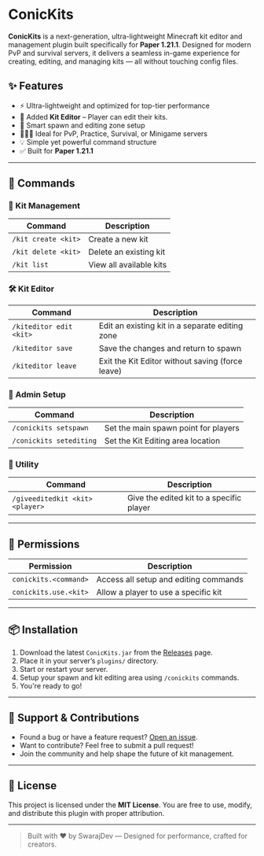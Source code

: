 # ConicKits

**ConicKits** is a next-generation, ultra-lightweight Minecraft kit editor and management plugin built specifically for **Paper 1.21.1**. Designed for modern PvP and survival servers, it delivers a seamless in-game experience for creating, editing, and managing kits — all without touching config files.

## ✨ Features

- ⚡ Ultra-lightweight and optimized for top-tier performance
- 🧰 Added **Kit Editor** – Player can edit their kits.
- 🧠 Smart spawn and editing zone setup
- 🧑‍🤝‍🧑 Ideal for PvP, Practice, Survival, or Minigame servers
- 💡 Simple yet powerful command structure
- ✅ Built for **Paper 1.21.1**

---

## 🔧 Commands

### 🎒 Kit Management

| Command | Description |
|--------|-------------|
| `/kit create <kit>` | Create a new kit |
| `/kit delete <kit>` | Delete an existing kit |
| `/kit list` | View all available kits |

### 🛠 Kit Editor

| Command | Description |
|---------|-------------|
| `/kiteditor edit <kit>` | Edit an existing kit in a separate editing zone |
| `/kiteditor save` | Save the changes and return to spawn |
| `/kiteditor leave` | Exit the Kit Editor without saving (force leave) |

### 🎯 Admin Setup

| Command | Description |
|---------|-------------|
| `/conickits setspawn` | Set the main spawn point for players |
| `/conickits setediting` | Set the Kit Editing area location |

### 🎁 Utility

| Command | Description |
|---------|-------------|
| `/giveeditedkit <kit> <player>` | Give the edited kit to a specific player |

---

## 🔐 Permissions

| Permission | Description |
|------------|-------------|
| `conickits.<command>` | Access all setup and editing commands |
| `conickits.use.<kit>` | Allow a player to use a specific kit |

---

## 📦 Installation

1. Download the latest `ConicKits.jar` from the [Releases](https://github.com/SwarajDev5/ConicKits/issues) page.
2. Place it in your server’s `plugins/` directory.
3. Start or restart your server.
4. Setup your spawn and kit editing area using `/conickits` commands.
5. You're ready to go!

---

## 💬 Support & Contributions

- Found a bug or have a feature request? [Open an issue](https://github.com/yourusername/ConicKits/issues).
- Want to contribute? Feel free to submit a pull request!
- Join the community and help shape the future of kit management.

---

## 📄 License

This project is licensed under the **MIT License**. You are free to use, modify, and distribute this plugin with proper attribution.

---

> Built with ❤️ by SwarajDev — Designed for performance, crafted for creators.
